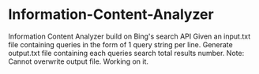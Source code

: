 # Information-Content-Analyzer 
Information Content Analyzer build on Bing's search API 
Given an input.txt file containing queries in the form of 1 query string per line.
Generate output.txt file containing each queries search total results number.
Note: Cannot overwrite output file. Working on it.
